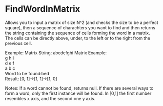 # FindWordInMatrix
 Allows you to input a matrix of size N^2 (and checks the size to be a perfect square), then  a sequence of charachters you want to find and then returns the string containing the sequence of cells forming the word in a matrix. The cells can be directly above, under, to the left or to the right from the previous cell.

Example:
Matrix String: abcdefghi
Matrix Example:<br />
g h i<br />
d e f<br />
a b c <br />
Word to be found:bed<br />
Result: [0, 1]->[1, 1]->[1, 0]
<br />

Notes:
If a word cannot be found, returns null.
If there are several ways to form a word, only the first instance will be found.
In [0,1] the first number resembles x axis, and the second one y axis.
